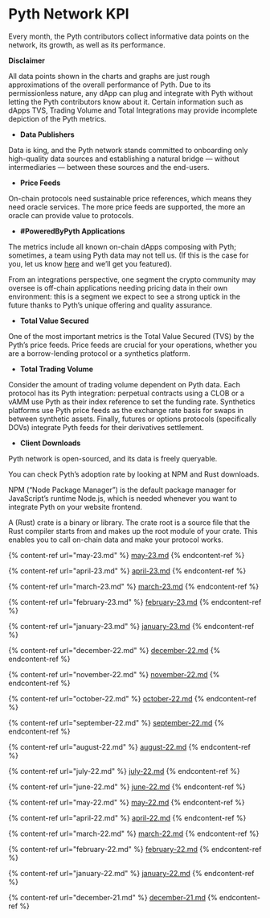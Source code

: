 # Pyth Network KPI

Every month, the Pyth contributors collect informative data points on the network, its growth, as well as its performance. 

**Disclaimer**

All data points shown in the charts and graphs are just rough approximations of the overall performance of Pyth. Due to its permissionless nature, any dApp can plug and integrate with Pyth without letting the Pyth contributors know about it. Certain information such as dApps TVS, Trading Volume and Total Integrations may provide incomplete depiction of the Pyth metrics.

- **Data Publishers**

Data is king, and the Pyth network stands committed to onboarding only high-quality data sources and establishing a natural bridge — without intermediaries — between these sources and the end-users.

- **Price Feeds**

On-chain protocols need sustainable price references, which means they need oracle services. The more price feeds are supported, the more an oracle can provide value to protocols.

- **#PoweredByPyth Applications**

The metrics include all known on-chain dApps composing with Pyth; sometimes, a team using Pyth data may not tell us. (If this is the case for you, let us know [here](https://yyyf63zqhtu.typeform.com/ContactPyth?typeform-source=pyth.network) and we’ll get you featured).

From an integrations perspective, one segment the crypto community may oversee is off-chain applications needing pricing data in their own environment: this is a segment we expect to see a strong uptick in the future thanks to Pyth’s unique offering and quality assurance.

- **Total Value Secured**

One of the most important metrics is the Total Value Secured (TVS) by the Pyth’s price feeds. Price feeds are crucial for your operations, whether you are a borrow-lending protocol or a synthetics platform.

- **Total Trading Volume**

Consider the amount of trading volume dependent on Pyth data. Each protocol has its Pyth integration: perpetual contracts using a CLOB or a vAMM use Pyth as their index reference to set the funding rate. Synthetics platforms use Pyth price feeds as the exchange rate basis for swaps in between synthetic assets. Finally, futures or options protocols (specifically DOVs) integrate Pyth feeds for their derivatives settlement.

- **Client Downloads**

Pyth network is open-sourced, and its data is freely queryable.

You can check Pyth’s adoption rate by looking at NPM and Rust downloads.

NPM (“Node Package Manager”) is the default package manager for JavaScript’s runtime Node.js, which is needed whenever you want to integrate Pyth on your website frontend.

A (Rust) crate is a binary or library. The crate root is a source file that the Rust compiler starts from and makes up the root module of your crate. This enables you to call on-chain data and make your protocol works.

{% content-ref url="may-23.md" %}
[may-23.md](may-23.md)
{% endcontent-ref %}

{% content-ref url="april-23.md" %}
[april-23.md](april-23.md)
{% endcontent-ref %}

{% content-ref url="march-23.md" %}
[march-23.md](march-23.md)
{% endcontent-ref %}

{% content-ref url="february-23.md" %}
[february-23.md](february-23.md)
{% endcontent-ref %}

{% content-ref url="january-23.md" %}
[january-23.md](january-23.md)
{% endcontent-ref %}

{% content-ref url="december-22.md" %}
[december-22.md](december-22.md)
{% endcontent-ref %}

{% content-ref url="november-22.md" %}
[november-22.md](november-22.md)
{% endcontent-ref %}

{% content-ref url="october-22.md" %}
[october-22.md](october-22.md)
{% endcontent-ref %}

{% content-ref url="september-22.md" %}
[september-22.md](september-22.md)
{% endcontent-ref %}

{% content-ref url="august-22.md" %}
[august-22.md](august-22.md)
{% endcontent-ref %}

{% content-ref url="july-22.md" %}
[july-22.md](july-22.md)
{% endcontent-ref %}

{% content-ref url="june-22.md" %}
[june-22.md](june-22.md)
{% endcontent-ref %}

{% content-ref url="may-22.md" %}
[may-22.md](may-22.md)
{% endcontent-ref %}

{% content-ref url="april-22.md" %}
[april-22.md](april-22.md)
{% endcontent-ref %}

{% content-ref url="march-22.md" %}
[march-22.md](march-22.md)
{% endcontent-ref %}

{% content-ref url="february-22.md" %}
[february-22.md](february-22.md)
{% endcontent-ref %}

{% content-ref url="january-22.md" %}
[january-22.md](january-22.md)
{% endcontent-ref %}

{% content-ref url="december-21.md" %}
[december-21.md](december-21.md)
{% endcontent-ref %}
